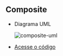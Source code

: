 ## Composite

* Diagrama UML
  
  ![composite-uml](https://github.com/user-attachments/assets/df6354fc-8e2a-4810-b344-d22ae7f8649d)


* [Acesse o código](./src)
